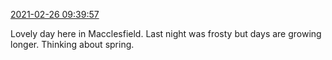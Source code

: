 [2021-02-26 09:39:57](https://mstdn.social/@hill_wanderer/105796887980910960)

Lovely day here in Macclesfield. Last night was frosty but days are growing longer. Thinking about spring.